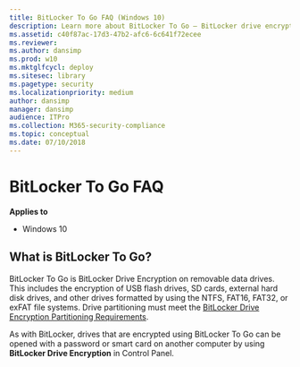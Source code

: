```yaml
---
title: BitLocker To Go FAQ (Windows 10)
description: Learn more about BitLocker To Go — BitLocker drive encryption for removable drives.
ms.assetid: c40f87ac-17d3-47b2-afc6-6c641f72ecee
ms.reviewer: 
ms.author: dansimp
ms.prod: w10
ms.mktglfcycl: deploy
ms.sitesec: library
ms.pagetype: security
ms.localizationpriority: medium
author: dansimp
manager: dansimp
audience: ITPro
ms.collection: M365-security-compliance
ms.topic: conceptual
ms.date: 07/10/2018
---
```


# BitLocker To Go FAQ

**Applies to**
-   Windows 10

## What is BitLocker To Go?

BitLocker To Go is BitLocker Drive Encryption on removable data drives. This includes the encryption of USB flash drives, SD cards, external hard disk drives, and other drives formatted by using the NTFS, FAT16, FAT32, or exFAT file systems. Drive partitioning must meet the [BitLocker Drive Encryption Partitioning Requirements](https://docs.microsoft.com/windows-hardware/manufacture/desktop/bitlocker-drive-encryption#bitlocker-drive-encryption-partitioning-requirements).

As with BitLocker, drives that are encrypted using BitLocker To Go can be opened with a password or smart card on another computer by using **BitLocker Drive Encryption** in Control Panel. 

